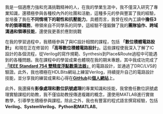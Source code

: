我是一個適應力強和充滿挑戰精神的人，在我的學業生涯中，我不僅深入研究了專業知識，還積極參與各種校內外的社團和活動，這種多元的參與豐富了我的經驗，並培養了我在**不同情境下的韌性和抗壓能力**。具體而言，我曾在校內工讀中**擔任3年的領導職務**，帶領來自不同學系的同學，這經驗不僅鍛鍊了我的**團隊協作、跨域溝通和領導技能**，還使我更善於應對挑戰

在我的學習過程中，我積極參與了與IC設計相關的課程，包括 **「數位積體電路設計」** 和現在正在修習的 **「高等數位積體電路設計」**。這些課程使我深入了解了IC設計的各個流程，從Verilog的寫作規範、Synthesis到Place&Route過程中可能遇到的各種問題。我在課程中的學習成果也體現在我的期末專題，其中我成功完成了 [**「IEEE Standard 754 雙精度浮點數乘法器」**](./project-pages/floating_point_multiplier.html) 的電路設計，並通過了DRC/LVS的驗證。此外，我也積極在HDLBits網站上練習Verilog，持續提升自己的電路設計技能，並分享我的練習成果和心得在[**GitHub**](https://github.com/anlit75/HDLBits)和[**個人網站**](index.html)上。

此外，我還擁有**影像處理和數位訊號處理**的專業知識和技能，我曾擔任數位訊號處理實驗課程的助教，我不僅協助教授傳達複雜的概念，還使用MATLAB進行實做教學，引導學生積極參與課程。除此之外，我也有豐富的程式語言撰寫經驗，包括**Verilog、SystemVerilog、Python和MATLAB**。

